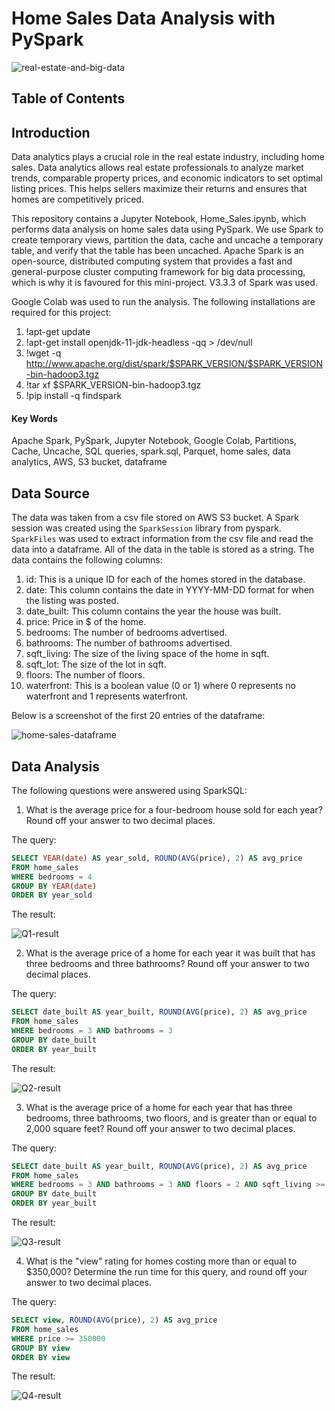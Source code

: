 # Home Sales Data Analysis with PySpark

![real-estate-and-big-data](https://github.com/dspataru/home-sales/assets/61765352/7fb25139-719a-4a3a-9ce2-bb768c212ee2)

## Table of Contents

## Introduction

Data analytics plays a crucial role in the real estate industry, including home sales. Data analytics allows real estate professionals to analyze market trends, comparable property prices, and economic indicators to set optimal listing prices. This helps sellers maximize their returns and ensures that homes are competitively priced. 

This repository contains a Jupyter Notebook, Home_Sales.ipynb, which performs data analysis on home sales data using PySpark. We use Spark to create temporary views, partition the data, cache and uncache a temporary table, and verify that the table has been uncached. Apache Spark is an open-source, distributed computing system that provides a fast and general-purpose cluster computing framework for big data processing, which is why it is favoured for this mini-project. V3.3.3 of Spark was used.

Google Colab was used to run the analysis. The following installations are required for this project:
1. !apt-get update
2. !apt-get install openjdk-11-jdk-headless -qq > /dev/null
3. !wget -q http://www.apache.org/dist/spark/$SPARK_VERSION/$SPARK_VERSION-bin-hadoop3.tgz
4. !tar xf $SPARK_VERSION-bin-hadoop3.tgz
5. !pip install -q findspark

#### Key Words
Apache Spark, PySpark, Jupyter Notebook, Google Colab, Partitions, Cache, Uncache, SQL queries, spark.sql, Parquet, home sales, data analytics, AWS, S3 bucket, dataframe

## Data Source

The data was taken from a csv file stored on AWS S3 bucket. A Spark session was created using the `SparkSession` library from pyspark. `SparkFiles` was used to extract information from the csv file and read the data into a dataframe. All of the data in the table is stored as a string. The data contains the following columns:
1. id: This is a unique ID for each of the homes stored in the database.
2. date: This column contains the date in YYYY-MM-DD format for when the listing was posted.
3. date_built: This column contains the year the house was built.
4. price: Price in $ of the home.
5. bedrooms: The number of bedrooms advertised.
6. bathrooms: The number of bathrooms advertised.
7. sqft_living: The size of the living space of the home in sqft.
8. sqft_lot: The size of the lot in sqft.
9. floors: The number of floors.
10. waterfront: This is a boolean value (0 or 1) where 0 represents no waterfront and 1 represents waterfront.

Below is a screenshot of the first 20 entries of the dataframe:

![home-sales-dataframe](https://github.com/dspataru/home-sales/assets/61765352/888fb85e-9aea-4aef-b171-60dc20fe0439)

## Data Analysis

The following questions were answered using SparkSQL:
1. What is the average price for a four-bedroom house sold for each year? Round off your answer to two decimal places.

The query:
```sql
SELECT YEAR(date) AS year_sold, ROUND(AVG(price), 2) AS avg_price
FROM home_sales
WHERE bedrooms = 4
GROUP BY YEAR(date)
ORDER BY year_sold
```
The result:

![Q1-result](https://github.com/dspataru/home-sales/assets/61765352/e51f42dd-1b7b-440f-8481-38b0d2734cfc)


2. What is the average price of a home for each year it was built that has three bedrooms and three bathrooms? Round off your answer to two decimal places.

The query:
```sql
SELECT date_built AS year_built, ROUND(AVG(price), 2) AS avg_price
FROM home_sales
WHERE bedrooms = 3 AND bathrooms = 3
GROUP BY date_built
ORDER BY year_built
```

The result:

![Q2-result](https://github.com/dspataru/home-sales/assets/61765352/be939b60-e29d-403c-b196-71ecb82c24a4)


3. What is the average price of a home for each year that has three bedrooms, three bathrooms, two floors, and is greater than or equal to 2,000 square feet? Round off your answer to two decimal places.

The query:
```sql
SELECT date_built AS year_built, ROUND(AVG(price), 2) AS avg_price
FROM home_sales
WHERE bedrooms = 3 AND bathrooms = 3 AND floors = 2 AND sqft_living >= 2000
GROUP BY date_built
ORDER BY year_built
```

The result: 

![Q3-result](https://github.com/dspataru/home-sales/assets/61765352/5a87f13d-21a6-463b-94ac-333bda4d8c02)


4. What is the "view" rating for homes costing more than or equal to $350,000? Determine the run time for this query, and round off your answer to two decimal places.

The query:
```sql
SELECT view, ROUND(AVG(price), 2) AS avg_price
FROM home_sales
WHERE price >= 350000
GROUP BY view
ORDER BY view
```

The result: 

![Q4-result](https://github.com/dspataru/home-sales/assets/61765352/e434d181-8d23-45c6-bdf1-169f3871d496)

